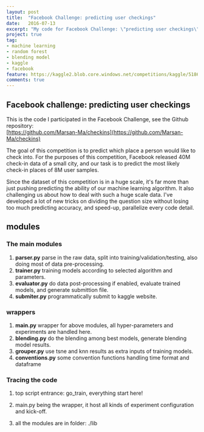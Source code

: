 ```yaml
---
layout: post
title:  "Facebook Challenge: predicting user checkings"
date:   2016-07-13
excerpt: "My code for Facebook Challenge: \"predicting user checkings\". <br>The goal of this competition is to predict which place a person would like to check into. For the purposes of this competition, Facebook released 40M check-in data of a small city, and our task is to predict the most likely check-in places of 8M user samples."
project: true
tag:
- machine learning
- random forest
- blending model
- kaggle
- facebook
feature: https://kaggle2.blob.core.windows.net/competitions/kaggle/5186/media/FB5_banner.png
comments: true
---
```


## Facebook challenge: predicting user checkings
This is the code I participated in the Facebook Challenge, see the Github repository:  
[https://github.com/Marsan-Ma/checkins](https://github.com/Marsan-Ma/checkins)  

The goal of this competition is to predict which place a person would like to check into. For the purposes of this competition, Facebook released 40M check-in data of a small city, and our task is to predict the most likely check-in places of 8M user samples.

Since the dataset of this competition is in a huge scale, it's far more than just pushing predicting the ability of our machine learning algorithm. It also challenging us about how to deal with such a huge scale data. I've developed a lot of new tricks on dividing the question size without losing too much predicting accuracy, and speed-up, parallelize every code detail.

## modules

### The main modules
1. **parser.py**
  parse in the raw data, split into training/validation/testing, also doing most of data pre-processing.
2. **trainer.py**
  training models according to selected algorithm and parameters.
3. **evaluator.py**
  do data post-processing if enabled, evaluate trained models, and generate submittion file.
4. **submiter.py**
  programmatically submit to kaggle website.


### wrappers
1. **main.py**
  wrapper for above modules, all hyper-parameters and experiments are handled here.
2. **blending.py**
  do the blending among best models, generate blending model results.
3. **grouper.py**
   use tsne and knn results as extra inputs of training models.
4. **conventions.py**
   some convention functions handling time format and dataframe


### Tracing the code

1. top script entrance: go_train, everything start here!

2. main.py being the wrapper, it host all kinds of experiment configuration and kick-off.

3. all the modules are in folder: ./lib


